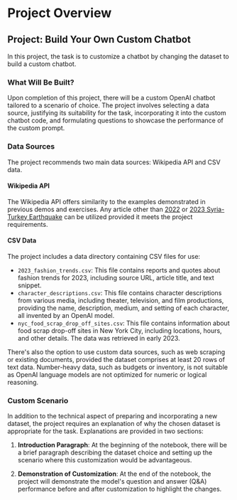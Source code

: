# Project Overview
## Project: Build Your Own Custom Chatbot

In this project, the task is to customize a chatbot by changing the dataset to build a custom chatbot.

### What Will Be Built?

Upon completion of this project, there will be a custom OpenAI chatbot tailored to a scenario of choice. The project involves selecting a data source, justifying its suitability for the task, incorporating it into the custom chatbot code, and formulating questions to showcase the performance of the custom prompt.

### Data Sources

The project recommends two main data sources: Wikipedia API and CSV data.

#### Wikipedia API
The Wikipedia API offers similarity to the examples demonstrated in previous demos and exercises. Any article other than [2022](https://en.wikipedia.org/wiki/2022) or [2023 Syria-Turkey Earthquake](https://en.wikipedia.org/wiki/2023_Syria%E2%80%93Turkey_earthquake) can be utilized provided it meets the project requirements.

#### CSV Data
The project includes a data directory containing CSV files for use:
- `2023_fashion_trends.csv`: This file contains reports and quotes about fashion trends for 2023, including source URL, article title, and text snippet.
- `character_descriptions.csv`: This file contains character descriptions from various media, including theater, television, and film productions, providing the name, description, medium, and setting of each character, all invented by an OpenAI model.
- `nyc_food_scrap_drop_off_sites.csv`: This file contains information about food scrap drop-off sites in New York City, including locations, hours, and other details. The data was retrieved in early 2023.

There's also the option to use custom data sources, such as web scraping or existing documents, provided the dataset comprises at least 20 rows of text data. Number-heavy data, such as budgets or inventory, is not suitable as OpenAI language models are not optimized for numeric or logical reasoning.

### Custom Scenario

In addition to the technical aspect of preparing and incorporating a new dataset, the project requires an explanation of why the chosen dataset is appropriate for the task. Explanations are provided in two sections:

1. **Introduction Paragraph**: At the beginning of the notebook, there will be a brief paragraph describing the dataset choice and setting up the scenario where this customization would be advantageous.
   
2. **Demonstration of Customization**: At the end of the notebook, the project will demonstrate the model's question and answer (Q&A) performance before and after customization to highlight the changes.
